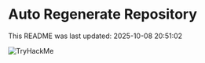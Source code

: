 # Auto Regenerate Repository

This README was last updated: 2025-10-08 20:51:02

 ![TryHackMe](https://tryhackme.com/badge/533634)